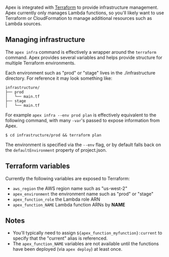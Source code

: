 
Apex is integrated with [Terraform](https://www.terraform.io/) to provide infrastructure management. Apex currently only manages Lambda functions, so you'll likely want to use Terraform or CloudFormation to manage additional resources such as Lambda sources.

## Managing infrastructure

The `apex infra` command is effectively a wrapper around the `terraform` command. Apex provides several variables and helps provide structure for multiple Terraform environments.

Each environment such as "prod" or "stage" lives in the ./infrastructure directory. For reference it may look something like:

```
infrastructure/
├── prod
│   └── main.tf
├── stage
│   └── main.tf
```

For example `apex infra --env prod plan` is effectively equivalent to the following command, with many `-var`'s passed to expose information from Apex.

```
$ cd infrastructure/prod && terraform plan
```

The environment is specified via the `--env` flag, or by default falls back on the `defaultEnvironment` property of project.json.

## Terraform variables

Currently the following variables are exposed to Terraform:

- `aws_region` the AWS region name such as "us-west-2"
- `apex_environment` the environment name such as "prod" or "stage"
- `apex_function_role` the Lambda role ARN
- `apex_function_NAME` Lambda function ARNs by __NAME__

## Notes

- You'll typically need to assign `${apex_function_myfunction}:current` to specify that the "current" alias is referenced.
- The `apex_function_NAME` variables are not available until the functions have been deployed (via `apex deploy`) at least once.
